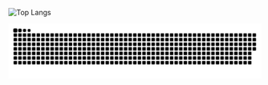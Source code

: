 ![Top Langs](https://github-readme-stats-six-zeta-91.vercel.app/api/top-langs/?username=LuMarans30&hide=javascript,html,css,php,scss,hack)

<picture>
	<source media="(prefers-color-scheme: dark)" srcset="https://raw.githubusercontent.com/LuMarans30/LuMarans30/output/github-contribution-grid-snake-dark.svg">
	<source media="(prefers-color-scheme: light)" srcset="https://raw.githubusercontent.com/LuMarans30/LuMarans30/output/github-contribution-grid-snake.svg">
	<img alt="github-snake" src="github-contribution-grid-snake.svg">
</picture>
